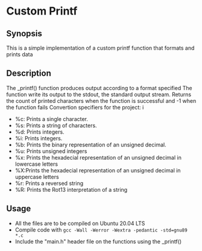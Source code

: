 # Custom Printf
## Synopsis
This is a simple implementation of a custom printf function that formats and prints data

## Description
The _printf() function produces output according to a format specified
The function write its output to the stdout, the standard output stream.
Returns the count of printed characters when the function is successful and -1 when the function fails
Convertion specifiers for the project: i 
+ %c: Prints a single character.
+ %s: Prints a string of characters.
+ %d: Prints integers.
+ %i: Prints integers.
+ %b: Prints the binary representation of an unsigned decimal.
+ %u: Prints unsigned integers
+ %x: Prints the hexadecial representation of an unsigned decimal in lowercase letters
+ %X:Prints the hexadecial representation of an unsigned decimal in uppercase letters
+ %r: Prints a reversed string
+ %R: Prints the Rot13 interpretation of a string

## Usage
+ All the files are to be compiled on Ubuntu 20.04 LTS
+ Compile code with `gcc -Wall -Werror -Wextra -pedantic -std=gnu89 *.c`
+ Include the "main.h" header file on the functions using the _printf()

